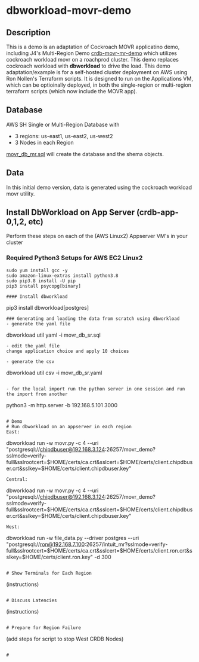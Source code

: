# dbworkload-movr-demo

## Description
This is a demo is an adaptation of Cockroach MOVR applicatino demo, including J4's Multi-Region Demo [crdb-movr-mr-demo](https://github.com/sheaffej/crdb-movr-mr-demo) which utilizes cockroach workload movr on a roachprod cluster.  This demo replaces cockroach workload with  **dbworkload** to drive the load.  This demo adaptation/example is for a self-hosted cluster deployment on AWS using Ron Nollen's Terraform scripts.   It is designed to run on the Applications VM, which can be optioinally deployed, in both the single-region or multi-region terraform scripts (which now include the MOVR app).

## Database
AWS SH Single or Multi-Region Database with 
- 3 regions: us-east1, us-east2, us-west2
- 3 Nodes in each Region

[movr_db_mr.sql](movr_db_mr.sql) will create the database and the shema objects.

## Data
In this initial demo version, data is generated using the cockroach workload movr utility.

## Install DbWorkload on App Server (crdb-app-0,1,2, etc)
Perform these steps on each of the (AWS Linux2) Appserver VM's in your cluster
### Required Python3 Setups for AWS EC2 Linux2  
```
sudo yum install gcc -y
sudo amazon-linux-extras install python3.8
sudo pip3.8 install -U pip
pip3 install psycopg[binary]

#### Install dbworkload
```
pip3 install dbworkload[postgres]
```
### Generating and loading the data from scratch using dbworkload
- generate the yaml file
```
dbworkload util yaml -i movr_db_sr.sql
```
- edit the yaml file
change application choice and apply 10 choices

- generate the csv
```
dbworkload util csv -i movr_db_sr.yaml
```

- for the local import run the python server in one session and run the import from another
```
python3 -m http.server -b 192.168.5.101 3000
```
```

```
# Demo
# Run dbworkload on an appserver in each region 
East:
```
dbworkload run -w movr.py -c 4 --uri "postgresql://chipdbuser@192.168.3.124:26257/movr_demo?sslmode=verify-full&sslrootcert=$HOME/certs/ca.crt&sslcert=$HOME/certs/client.chipdbuser.crt&sslkey=$HOME/certs/client.chipdbuser.key" 
```
Central:
```
dbworkload run -w movr.py -c 4 --uri "postgresql://chipdbuser@192.168.3.124:26257/movr_demo?sslmode=verify-full&sslrootcert=$HOME/certs/ca.crt&sslcert=$HOME/certs/client.chipdbuser.crt&sslkey=$HOME/certs/client.chipdbuser.key" 
```
West:
```
dbworkload run -w file_data.py --driver postgres --uri "postgresql://ron@192.168.7.100:26257/intuit_mr?sslmode=verify-full&sslrootcert=$HOME/certs/ca.crt&sslcert=$HOME/certs/client.ron.crt&sslkey=$HOME/certs/client.ron.key" -d 300
```

# Show Terminals for Each Region
```
(instructions)
```

# Discuss Latencies
```
(instructions)
```

# Prepare for Region Failure
```
(add steps for script to stop West CRDB Nodes)


```

# 
```


